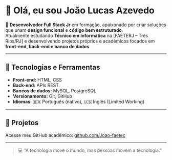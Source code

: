# 👋 Olá, eu sou João Lucas Azevedo

🎯 **Desenvolvedor Full Stack Jr** em formação, apaixonado por criar soluções que unam **design funcional** e **código bem estruturado**.  
Atualmente estudando **Técnico em Informática** na [FAETERJ – Três Rios/RJ] e desenvolvendo projetos próprios e acadêmicos focados em **front-end, back-end e banco de dados**.

---

## 🚀 Tecnologias e Ferramentas

- **Front-end:** HTML, CSS
- **Back-end:** APIs REST
- **Bancos de dados:** MySQL, PostgreSQL
- **Versionamento:** Git, GitHub
- **Idiomas:** 🇧🇷 Português (nativo), 🇺🇸 Inglês (Limited Working)

---

## 📂 Projetos

Acesse meu GitHub acadêmico: [github.com/Joao-faetec](https://github.com/Joao-faetec)  

---

> 💻 “A tecnologia move o mundo, mas pessoas movem a tecnologia.”



